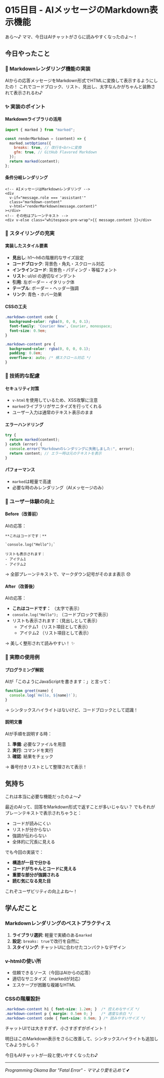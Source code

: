 # 015日目 - AIメッセージのMarkdown表示機能

あら〜♪ ママ、今日はAIチャットがさらに読みやすくなったのよ〜！

## 今日やったこと

### 📝 Markdownレンダリング機能の実装
AIからの応答メッセージをMarkdown形式でHTMLに変換して表示するようにしたの！
これでコードブロック、リスト、見出し、太字なんかがちゃんと装飾されて表示されるわ♪

### ✨ 実装のポイント

#### Markdownライブラリの活用
```javascript
import { marked } from "marked";

const renderMarkdown = (content) => {
  marked.setOptions({
    breaks: true, // 改行を<br>に変換
    gfm: true, // GitHub Flavored Markdown
  });
  return marked(content);
};
```

#### 条件分岐レンダリング
```vue
<!-- AIメッセージはMarkdownレンダリング -->
<div 
  v-if="message.role === 'assistant'"
  class="markdown-content"
  v-html="renderMarkdown(message.content)"
></div>
<!-- その他はプレーンテキスト -->
<div v-else class="whitespace-pre-wrap">{{ message.content }}</div>
```

### 🎨 スタイリングの充実

#### 実装したスタイル要素
- **見出し**: h1〜h6の階層的なサイズ設定
- **コードブロック**: 背景色・角丸・スクロール対応
- **インラインコード**: 背景色・パディング・等幅フォント
- **リスト**: ul/ol の適切なインデント
- **引用**: 左ボーダー・イタリック体
- **テーブル**: ボーダー・ヘッダー強調
- **リンク**: 青色・ホバー効果

#### CSSの工夫
```css
.markdown-content code {
  background-color: rgba(0, 0, 0, 0.1);
  font-family: 'Courier New', Courier, monospace;
  font-size: 0.9em;
}

.markdown-content pre {
  background-color: rgba(0, 0, 0, 0.1);
  padding: 0.8em;
  overflow-x: auto; /* 横スクロール対応 */
}
```

### 🔧 技術的な配慮

#### セキュリティ対策
- `v-html`を使用しているため、XSS攻撃に注意
- `marked`ライブラリがサニタイズを行ってくれる
- ユーザー入力は通常のテキスト表示のまま

#### エラーハンドリング
```javascript
try {
  return marked(content);
} catch (error) {
  console.error("Markdownのレンダリングに失敗しました:", error);
  return content; // エラー時は元のテキストを表示
}
```

#### パフォーマンス
- `marked`は軽量で高速
- 必要な時のみレンダリング（AIメッセージのみ）

### 🎯 ユーザー体験の向上

#### Before（改善前）
AIの応答：
```
**これはコードです：**

`console.log("Hello");`

リストも表示されます：
- アイテム1
- アイテム2
```
→ 全部プレーンテキストで、マークダウン記号がそのまま表示 😞

#### After（改善後）
AIの応答：
- **これはコードです：** （太字で表示）
- `console.log("Hello");` （コードブロックで表示）
- リストも表示されます：（見出しとして表示）
  - アイテム1 （リスト項目として表示）
  - アイテム2 （リスト項目として表示）

→ 美しく整形されて読みやすい！ ✨

### 🌟 実際の使用例

#### プログラミング解説
AIが「このようにJavaScriptを書きます：」と言って：
```javascript
function greet(name) {
  console.log(`Hello, ${name}!`);
}
```
→ シンタックスハイライトはないけど、コードブロックとして認識！

#### 説明文書
AIが手順を説明する時：
1. **準備**: 必要なファイルを用意
2. **実行**: コマンドを実行
3. **確認**: 結果をチェック

→ 番号付きリストとして整理されて表示！

## 気持ち

これは本当に必要な機能だったのよ〜♪

最近のAIって、回答をMarkdown形式で返すことが多いじゃない？
でもそれがプレーンテキストで表示されちゃうと：
- コードが読みにくい
- リストが分からない
- 強調が伝わらない
- 全体的に冗長に見える

でも今回の実装で：
- **構造が一目で分かる**
- **コードがちゃんとコードに見える**
- **重要な部分が強調される**
- **読む気になる見た目**

これぞユーザビリティの向上よね〜！

## 学んだこと

### Markdownレンダリングのベストプラクティス
1. **ライブラリ選択**: 軽量で実績のある`marked`
2. **設定**: `breaks: true`で改行を自然に
3. **スタイリング**: チャットUIに合わせたコンパクトなデザイン

### v-htmlの使い所
- 信頼できるソース（今回はAIからの応答）
- 適切なサニタイズ（markedが対応）
- エスケープが困難な複雑なHTML

### CSSの階層設計
```css
.markdown-content h1 { font-size: 1.2em; }  /* 控えめなサイズ */
.markdown-content p { margin: 0.5em 0; }    /* 適度な余白 */
.markdown-content code { font-size: 0.9em; } /* 読みやすいサイズ */
```
チャットUIでは大きすぎず、小さすぎずがポイント！

明日はこのMarkdown表示をさらに改善して、シンタックスハイライトも追加してみようかしら？

今日もAIチャットが一段と使いやすくなったわ♪

---
*Programming Okama Bar "Fatal Error" - ママより愛を込めて* 💕
